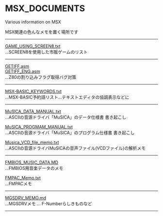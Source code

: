 # MSX_DOCUMENTS
Various information on MSX

MSX関連の色んなメモを置く場所です

- - - -

[GAME_USING_SCREEN8.txt][1]  
...SCREEN8を使用した市販ゲームのリスト

- - - -

[GETIFF.asm][2]  
[GETIFF_ENG.asm][3]  
...Z80の割り込みフラグ取得バグ対策

- - - -

[MSX-BASIC_KEYWORDS.txt][4]  
...MSX-BASIC予約語リスト...テキストエディタの協調表示などに

- - - -

[MuSICA_DATA_MANUAL.txt][5]  
...ASCIIの音源ドライバ「MuSICA」のデータ仕様書 書き起こし

[MuSICA_PROGMAM_MANUAL.txt][6]  
...ASCIIの音源ドライバ「MuSICA」のプログラム仕様書 書き起こし

[Musica_VCD_file_memo.txt][7]  
...ASCIIの音源ドライバMuSICAの音声ファイル(VCDファイル)の解析メモ

- - - -

[FMBIOS_MUSIC_DATA.MD][8]  
...FMBIOS用音楽データのメモ

[FMPAC_Memo.txt][9]  
...FMPACメモ

- - - -

[MGSDRV_MEMO.md][10]  
...MGSDRVメモ ... F-Numberらしきものなど

- - - -

[1]:GAME_USING_SCREEN8.txt
[2]:GETIFF.asm
[3]:GETIFF_ENG.asm
[4]:MSX-BASIC_KEYWORDS.txt
[5]:MuSICA_DATA_MANUAL.txt
[6]:MuSICA_PROGMAM_MANUAL.txt
[7]:Musica_VCD_file_memo.txt
[8]:FMBIOS_MUSIC_DATA.MD
[9]:FMPAC_Memo.txt
[10]:MGSDRV_MEMO.md
